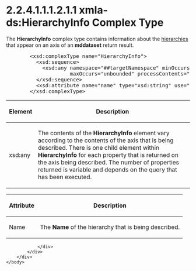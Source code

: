 <html dir="LTR" xmlns:mshelp="http://msdn.microsoft.com/mshelp" xmlns:ddue="http://ddue.schemas.microsoft.com/authoring/2003/5" xmlns:xlink="http://www.w3.org/1999/xlink" xmlns:tool="http://www.microsoft.com/tooltip">
    <head>
        <meta http-equiv="Content-Type" content="text/html; CHARSET=utf-8"></meta>
        <meta name="save" content="history"></meta>
        <title>2.2.4.1.1.1.2.1.1 xmla-ds:HierarchyInfo Complex Type</title>
        <xml>
            <mshelp:toctitle title="2.2.4.1.1.1.2.1.1 xmla-ds:HierarchyInfo Complex Type"></mshelp:toctitle>
            <mshelp:rltitle title="[MS-SSAS]: xmla-ds:HierarchyInfo Complex Type"></mshelp:rltitle>
            <mshelp:keyword index="A" term="ebfb1075-ec51-48c9-8f81-91ffdc48d618"></mshelp:keyword>
            <mshelp:attr name="DCSext.ContentType" value="open specification"></mshelp:attr>
            <mshelp:attr name="AssetID" value="ebfb1075-ec51-48c9-8f81-91ffdc48d618"></mshelp:attr>
            <mshelp:attr name="TopicType" value="kbRef"></mshelp:attr>
            <mshelp:attr name="DCSext.Title" value="[MS-SSAS]: xmla-ds:HierarchyInfo Complex Type" />
        </xml>
    </head>
    <body>
        <div id="header">
            <h1 class="heading">2.2.4.1.1.1.2.1.1 xmla-ds:HierarchyInfo Complex Type</h1>
        </div>
        <div id="mainSection">
            <div id="mainBody">
                <div id="allHistory" class="saveHistory"></div>
                <div id="sectionSection0" class="section" name="collapseableSection">
                    

<p>The <b>HierarchyInfo</b> complex type contains information
about the <a href="8676f5ce-62d4-4244-a326-634bfed4aba4.htm#gt_a07fc05d-cdb0-442c-984a-dd3589b9f682">hierarchies</a>
that appear on an axis of an <b>mddataset</b> return result.</p>

<dl>
<dd>
<div><pre>   &lt;xsd:complexType name=&quot;HierarchyInfo&quot;&gt;
     &lt;xsd:sequence&gt;
       &lt;xsd:any namespace=&quot;##targetNamespace&quot; minOccurs=&quot;0&quot;
                maxOccurs=&quot;unbounded&quot; processContents=&quot;skip&quot; /&gt;
     &lt;/xsd:sequence&gt;
     &lt;xsd:attribute name=&quot;name&quot; type=&quot;xsd:string&quot; use=&quot;required&quot; /&gt;
   &lt;/xsd:complexType&gt;
</pre></div>
</dd></dl>

<table>
 <thead>
  <tr>
   <th>
   <p>Element</p>
   </th>
   <th>
   <p>Description</p>
   </th>
  </tr>
 </thead>
 <tr>
  <td>
  <p>xsd:any</p>
  </td>
  <td>
  <p>The contents of the <b>HierarchyInfo</b> element vary
  according to the contents of the axis that is being described. There is one
  child element within <b>HierarchyInfo</b> for each property that is returned
  on the axis being described. The number of properties returned is variable
  and depends on the query that has been executed.</p>
  </td>
 </tr>
</table>

<p> </p>

<table>
 <thead>
  <tr>
   <th>
   <p>Attribute</p>
   </th>
   <th>
   <p>Description</p>
   </th>
  </tr>
 </thead>
 <tr>
  <td>
  <p>Name</p>
  </td>
  <td>
  <p>The <b>Name</b> of the hierarchy that is being
  described.</p>
  </td>
 </tr>
</table>

<p> </p>


                </div>
            </div>
        </div>
    </body>
</html>